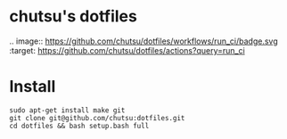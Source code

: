 chutsu's dotfiles 
=================

.. image:: https://github.com/chutsu/dotfiles/workflows/run_ci/badge.svg
  :target: https://github.com/chutsu/dotfiles/actions?query=run_ci

Install
=======

```
sudo apt-get install make git
git clone git@github.com/chutsu:dotfiles.git
cd dotfiles && bash setup.bash full
```
